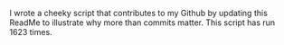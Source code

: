 I wrote a cheeky script that contributes to my Github by updating this ReadMe to illustrate why more than commits matter. This script has run 1623 times.